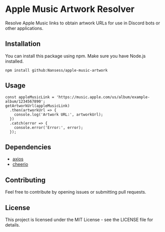 # Apple Music Artwork Resolver

Resolve Apple Music links to obtain artwork URLs for use in Discord bots or other applications.

## Installation

You can install this package using npm. Make sure you have Node.js installed.

```npm install github:Nansess/apple-music-artwork```

## Usage

```const { getArtworkUrl } = require('apple-music-artwork');
const appleMusicLink = 'https://music.apple.com/us/album/example-album/1234567890';
getArtworkUrl(appleMusicLink)
  .then(artworkUrl => {
    console.log('Artwork URL:', artworkUrl);
  })
  .catch(error => {
    console.error('Error:', error);
  });
```
## Dependencies

- [axios](https://www.npmjs.com/package/axios)
- [cheerio](https://www.npmjs.com/package/cheerio)

## Contributing

Feel free to contribute by opening issues or submitting pull requests.

## License

This project is licensed under the MIT License - see the LICENSE file for details.
